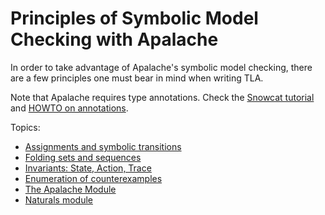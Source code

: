 # Principles of Symbolic Model Checking with Apalache

In order to take advantage of Apalache's symbolic model checking, there are a
few principles one must bear in mind when writing TLA.

Note that Apalache requires type annotations. Check the [Snowcat tutorial](../../tutorials/snowcat-tutorial.md)
and [HOWTO on annotations](../../HOWTOs/howto-write-type-annotations.md).

Topics:

 - [Assignments and symbolic transitions](./assignments.md)
 - [Folding sets and sequences](./folds.md)
 - [Invariants: State, Action, Trace](./invariants.md)
 - [Enumeration of counterexamples](./enumeration.md)
 - [The Apalache Module](./apalache-mod.md)
 - [Naturals module](./naturals.md)

